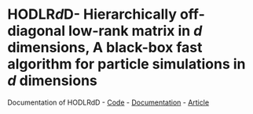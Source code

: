 # HODLR$d$D- Hierarchically off-diagonal low-rank matrix in $d$ dimensions, A black-box fast algorithm for particle simulations in $d$ dimensions

Documentation of HODLRdD 
    - [Code](https://github.com/SAFRAN-LAB/HODLRdD)
    - [Documentation](https://github.com/RiteshKhan/HODLRdD)
    - [Article](https://arxiv.org/pdf/2209.05819)
